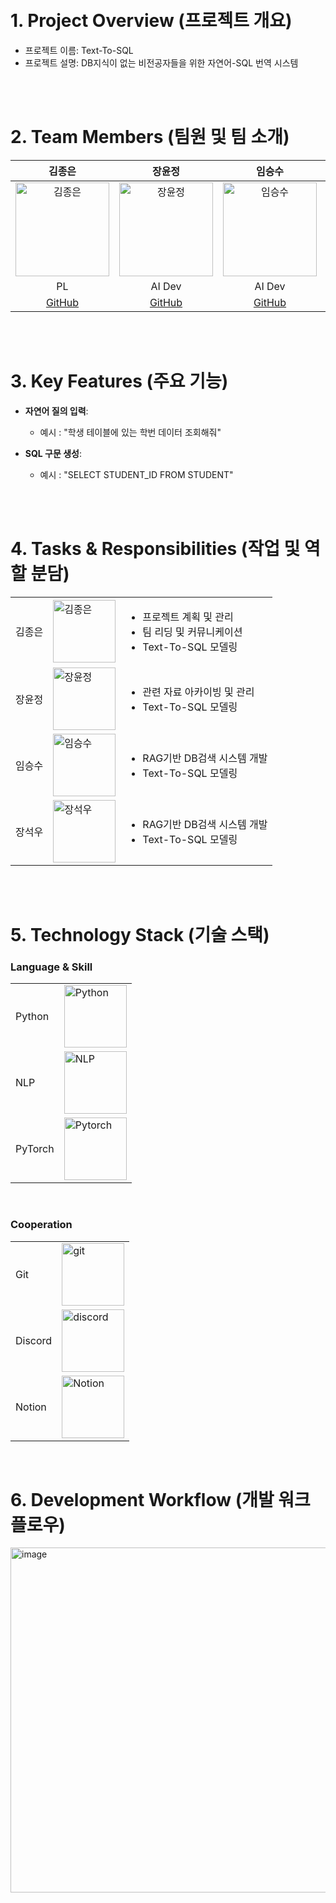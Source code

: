 <br/>
<br/>



# 1. Project Overview (프로젝트 개요)
- 프로젝트 이름: Text-To-SQL
- 프로젝트 설명: DB지식이 없는 비전공자들을 위한 자연어-SQL 번역 시스템

<br/>
<br/>

# 2. Team Members (팀원 및 팀 소개)
| 김종은 | 장윤정 | 임승수 | 장석우 |
|:------:|:------:|:------:|:------:|
| <img src="https://github.com/user-attachments/assets/c1c2b1e3-656d-4712-98ab-a15e91efa2da" alt="김종은" width="150"> | <img src="https://github.com/user-attachments/assets/78ec4937-81bb-4637-975d-631eb3c4601e" alt="장윤정" width="150"> | <img src="https://github.com/user-attachments/assets/b6134ff4-b85f-43a6-8e5e-33b10ca49bfe" alt="임승수" width="150"> | <img src= "https://github.com/user-attachments/assets/beea8c64-19de-4d91-955f-ed24b813a638" alt="장석우" width="150"> |
| PL | AI Dev | AI Dev | AI Dev |
| [GitHub](https://github.com/e8558) | [GitHub](https://github.com/YoonjungJang) | [GitHub](https://github.com/sslim92) | [GitHub](https://github.com/sukwoojang) |

<br/>
<br/>

# 3. Key Features (주요 기능)
- **자연어 질의 입력**:
  - 예시 : "학생 테이블에 있는 학번 데이터 조회해줘"

- **SQL 구문 생성**:
  - 예시 : "SELECT STUDENT_ID FROM STUDENT"


<br/>
<br/>

# 4. Tasks & Responsibilities (작업 및 역할 분담)
|  |  |  |
|-----------------|-----------------|-----------------|
| 김종은    |  <img src="https://github.com/user-attachments/assets/c1c2b1e3-656d-4712-98ab-a15e91efa2da" alt="김종은" width="100"> | <ul><li>프로젝트 계획 및 관리</li><li>팀 리딩 및 커뮤니케이션</li><li>Text-To-SQL 모델링</li></ul>     |
| 장윤정   |  <img src="https://github.com/user-attachments/assets/78ec4937-81bb-4637-975d-631eb3c4601e" alt="장윤정" width="100">| <ul><li>관련 자료 아카이빙 및 관리</li><li>Text-To-SQL 모델링</li></ul> |
| 임승수   |  <img src="https://github.com/user-attachments/assets/b6134ff4-b85f-43a6-8e5e-33b10ca49bfe" alt="임승수" width="100">    |<ul><li>RAG기반 DB검색 시스템 개발</li><li>Text-To-SQL 모델링</li></ul>  |
| 장석우    |  <img src="https://github.com/user-attachments/assets/beea8c64-19de-4d91-955f-ed24b813a638" alt="장석우" width="100">    | <ul><li>RAG기반 DB검색 시스템 개발</li><li>Text-To-SQL 모델링</li></ul>    |

<br/>
<br/>

# 5. Technology Stack (기술 스택)

### Language & Skill
|  |  |
|-----------------|-----------------|
| Python    |<img src="https://github.com/user-attachments/assets/28066dbb-c868-4c9c-8145-1bab47e1b7ed" alt="Python" width="100">| 
| NLP    |   <img src="https://github.com/user-attachments/assets/5fdad6b1-a47f-4a43-ae6a-e3ee2bd6d714" alt="NLP" width="100">|
| PyTorch    |  <img src="https://github.com/user-attachments/assets/cbb5b984-bd1f-41e6-b122-e817bcf22273" alt="Pytorch" width="100"> | 

<br/>


### Cooperation
|  |  |
|-----------------|-----------------|
| Git    |  <img src="https://github.com/user-attachments/assets/483abc38-ed4d-487c-b43a-3963b33430e6" alt="git" width="100">    |
| Discord    |  <img src= "https://github.com/user-attachments/assets/06139fa1-d490-4b13-bf53-01ea1f9d9fbe" alt="discord" width="100">    |
| Notion    |  <img src="https://github.com/user-attachments/assets/34141eb9-deca-416a-a83f-ff9543cc2f9a" alt="Notion" width="100">    |

<br/>

# 6. Development Workflow (개발 워크플로우)


<img width="552" alt="image" src="https://github.com/user-attachments/assets/077918b1-635f-4691-8731-a557ffb6559b">


<br/>
<br/>
